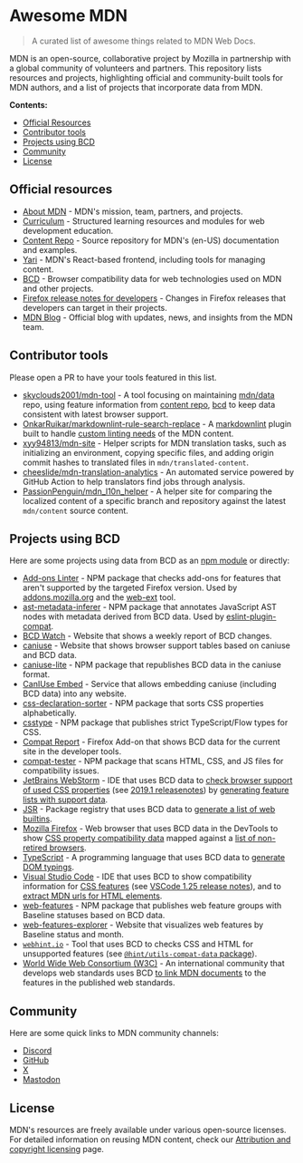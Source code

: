 # Awesome MDN

> A curated list of awesome things related to MDN Web Docs.

MDN is an open-source, collaborative project by Mozilla in partnership with a global community of volunteers and partners.
This repository lists resources and projects, highlighting official and community-built tools for MDN authors, and a list of projects that incorporate data from MDN.

**Contents:**

- [Official Resources](#official-resources)
- [Contributor tools](#contributor-tools)
- [Projects using BCD](#projects-using-bcd)
- [Community](#community)
- [License](#license)

## Official resources

- [About MDN](https://developer.mozilla.org/en-US/about) - MDN's mission, team, partners, and projects.
- [Curriculum](https://mdn.dev/curriculum) - Structured learning resources and modules for web development education.
- [Content Repo](https://github.com/mdn/content) - Source repository for MDN's (en-US) documentation and examples.
- [Yari](https://github.com/mdn/yari) - MDN's React-based frontend, including tools for managing content.
- [BCD](https://github.com/mdn/browser-compat-data) - Browser compatibility data for web technologies used on MDN and other projects.
- [Firefox release notes for developers](https://developer.mozilla.org/en-US/docs/Mozilla/Firefox/Releases) - Changes in Firefox releases that developers can target in their projects.
- [MDN Blog](https://developer.mozilla.org/en-US/blog) - Official blog with updates, news, and insights from the MDN team.

## Contributor tools

Please open a PR to have your tools featured in this list.

- [skyclouds2001/mdn-tool](https://github.com/skyclouds2001/mdn-tools) - A tool focusing on maintaining [mdn/data](https://github.com/mdn/data) repo, using feature information from [content repo](https://github.com/mdn/content), [bcd](https://github.com/mdn/browser-compat-data) to keep data consistent with latest browser support.
- [OnkarRuikar/markdownlint-rule-search-replace](https://github.com/OnkarRuikar/markdownlint-rule-search-replace) - A [markdownlint](https://github.com/DavidAnson/markdownlint) plugin built to handle [custom linting needs](https://github.com/mdn/content/blob/cebc05cfe508d5cd8c6a98359a3913cf19a707d3/.markdownlint.jsonc#L122-L235) of the MDN content.
- [xyy94813/mdn-site](https://github.com/xyy94813/mdn-site) - Helper scripts for MDN translation tasks, such as initializing an environment, copying specific files, and adding origin commit hashes to translated files in `mdn/translated-content`.
- [cheeslide/mdn-translation-analytics](https://github.com/cheeslide/mdn-translation-analytics) - An automated service powered by GitHub Action to help translators find jobs through analysis.
- [PassionPenguin/mdn_l10n_helper](https://github.com/PassionPenguin/mdn_l10n_helper) - A helper site for comparing the localized content of a specific branch and repository against the latest `mdn/content` source content.

## Projects using BCD

Here are some projects using data from BCD as an [npm module](https://www.npmjs.com/browse/depended/@mdn/browser-compat-data) or directly:

- [Add-ons Linter](https://github.com/mozilla/addons-linter) - NPM package that checks add-ons for features that aren't supported by the targeted Firefox version. Used by [addons.mozilla.org](https://addons.mozilla.org/) and the [web-ext](https://github.com/mozilla/web-ext/) tool.
- [ast-metadata-inferer](https://www.npmjs.com/package/ast-metadata-inferer) - NPM package that annotates JavaScript AST nodes with metadata derived from BCD data. Used by [eslint-plugin-compat](https://www.npmjs.com/package/eslint-plugin-compat).
- [BCD Watch](https://bcd-watch.igalia.com/) - Website that shows a weekly report of BCD changes.
- [caniuse](https://caniuse.com/) - Website that shows browser support tables based on caniuse and BCD data.
- [caniuse-lite](https://github.com/browserslist/caniuse-lite) - NPM package that republishes BCD data in the caniuse format.
- [CanIUse Embed](https://caniuse.bitsofco.de/) - Service that allows embedding caniuse (including BCD data) into any website.
- [css-declaration-sorter](https://www.npmjs.com/package/css-declaration-sorter) - NPM package that sorts CSS properties alphabetically.
- [csstype](https://www.npmjs.com/package/csstype) - NPM package that publishes strict TypeScript/Flow types for CSS.
- [Compat Report](https://addons.mozilla.org/en-US/firefox/addon/compat-report/) - Firefox Add-on that shows BCD data for the current site in the developer tools.
- [compat-tester](https://github.com/SphinxKnight/compat-tester) - NPM package that scans HTML, CSS, and JS files for compatibility issues.
- [JetBrains WebStorm](https://www.jetbrains.com/webstorm/) - IDE that uses BCD data to [check browser support of used CSS properties](https://www.jetbrains.com/guide/javascript/tips/browser-compatibility-css/) (see [2019.1 releasenotes](https://web.archive.org/web/20190524063428/http://www.jetbrains.com/webstorm/whatsnew/#:~:text=Browser%20compatibility%20check%20for%20CSS)) by [generating feature lists with support data](https://github.com/JetBrains/intellij-community/blob/master/xml/xml-psi-impl/mdn-doc-gen/src/GenerateMdnDocumentation.kt).
- [JSR](https://jsr.io/) - Package registry that uses BCD data to [generate a list of web builtins](https://github.com/jsr-io/jsr/blob/main/tools/generate_web_symbols.ts).
- [Mozilla Firefox](https://www.mozilla.org/firefox/) - Web browser that uses BCD data in the DevTools to show [CSS property compatibility data](https://searchfox.org/mozilla-central/source/devtools/shared/compatibility/README.md) mapped against a [list of non-retired browsers](https://github.com/firefox-devtools/remote-settings-mdn-browser-compat-data/).
- [TypeScript](https://www.typescriptlang.org/) - A programming language that uses BCD data to [generate DOM typings](https://github.com/microsoft/TypeScript-DOM-lib-generator).
- [Visual Studio Code](https://code.visualstudio.com) - IDE that uses BCD to show compatibility information for [CSS features](https://github.com/microsoft/vscode-custom-data/blob/c008a80baa3c6ea9d6757d2640eaab215b28f9a6/web-data/css/generateData.js#L349) (see [VSCode 1.25 release notes](https://code.visualstudio.com/updates/v1_25#_improved-accuracy-of-browser-compatibility-data)), and to [extract MDN urls for HTML elements](https://github.com/microsoft/vscode-custom-data/blob/c008a80baa3c6ea9d6757d2640eaab215b28f9a6/web-data/html/generateData.js#L53-L67).
- [web-features](https://www.npmjs.com/package/web-features) - NPM package that publishes web feature groups with Baseline statuses based on BCD data.
- [web-features-explorer](https://web-platform-dx.github.io/web-features-explorer/) - Website that visualizes web features by Baseline status and month.
- [`webhint.io`](https://webhint.io/docs/user-guide/hints/hint-compat-api/) - Tool that uses BCD to checks CSS and HTML for unsupported features (see [`@hint/utils-compat-data` package](https://github.com/webhintio/hint/tree/main/packages/utils-compat-data)).
- [World Wide Web Consortium (W3C)](https://github.com/w3c) - An international community that develops web standards uses BCD [to link MDN documents](https://github.com/w3c/mdn-spec-links#mdn-spec-links) to the features in the published web standards.

## Community

Here are some quick links to MDN community channels:

- [Discord](https://mdn.dev/discord)
- [GitHub](https://github.com/mdn)
- [X](https://x.com/MozDevNet)
- [Mastodon](https://mastodon.com/@MDN)

## License

MDN's resources are freely available under various open-source licenses.
For detailed information on reusing MDN content, check our [Attribution and copyright licensing](https://developer.mozilla.org/en-US/docs/MDN/Writing_guidelines/Attrib_copyright_license) page.
